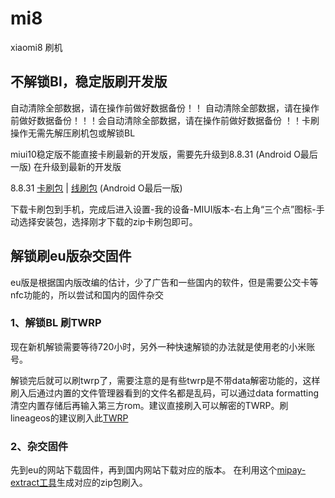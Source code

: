 # mi8
xiaomi8 刷机
## 不解锁Bl，稳定版刷开发版
自动清除全部数据，请在操作前做好数据备份！！ 自动清除全部数据，请在操作前做好数据备份！！！会自动清除全部数据，请在操作前做好数据备份  ！！卡刷操作无需先解压刷机包或解锁BL

miui10稳定版不能直接卡刷最新的开发版，需要先升级到8.8.31  (Android O最后一版) 在升级到最新的开发版

8.8.31    [卡刷包](http://bigota.d.miui.com/8.8.31/miui_MI8_8.8.31_b99e4f5263_8.1.zip)  |  [线刷包](http://bigota.d.miui.com/8.8.31/dipper_images_8.8.31_20180905.0000.00_8.1_cn_c0b76b0d73.tgz) (Android O最后一版)

下载卡刷包到手机，完成后进入设置-我的设备-MIUI版本-右上角“三个点”图标-手动选择安装包，选择刚才下载的zip卡刷包即可。

## 解锁刷eu版杂交固件
eu版是根据国内版改编的估计，少了广告和一些国内的软件，但是需要公交卡等nfc功能的，所以尝试和国内的固件杂交
### 1、解锁BL 刷TWRP
现在新机解锁需要等待720小时，另外一种快速解锁的办法就是使用老的小米账号。

解锁完后就可以刷twrp了，需要注意的是有些twrp是不带data解密功能的，这样刷入后通过内置的文件管理器看到的文件名都是乱码，可以通过data formatting清空内置存储后再输入第三方rom。建议直接刷入可以解密的TWRP。刷lineageos的建议刷入此[TWRP](https://drive.google.com/open?id=1DhjsSCgAsI3oUA0mmzoiWTbRawubNFKi)

### 2、杂交固件
先到eu的网站下载固件，再到国内网站下载对应的版本。
在利用这个[mipay-extract工具](https://github.com/jxjhheric/mipay-extract)生成对应的zip包刷入。

